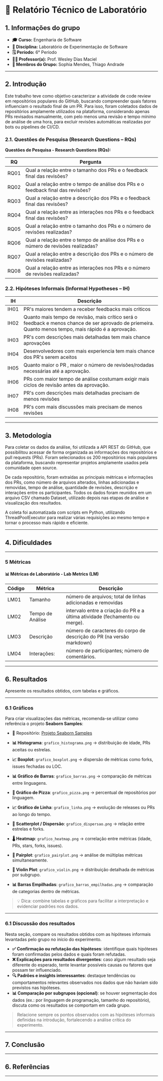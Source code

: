 # 📝 Relatório Técnico de Laboratório

## 1. Informações do grupo
- **🎓 Curso:** Engenharia de Software
- **📘 Disciplina:** Laboratório de Experimentação de Software
- **🗓 Período:** 6° Período
- **👨‍🏫 Professor(a):** Prof. Wesley Dias Maciel
- **👥 Membros do Grupo:** Sophia Mendes, Thiago Andrade

---

## 2. Introdução

Este trabalho teve como objetivo caracterizar a atividade de code review em repositórios populares do GitHub, buscando compreender quais fatores influenciam o resultado final de um PR. Para isso, foram coletados dados de repositórios amplamente utilizados na plataforma, considerando apenas PRs revisados manualmente, com pelo menos uma revisão e tempo mínimo de análise de uma hora, para excluir revisões automáticas realizadas por bots ou pipelines de CI/CD.

### 2.1. Questões de Pesquisa (Research Questions – RQs)
**Questões de Pesquisa - Research Questions (RQs):**

| RQ   | Pergunta |
|------|----------|
| RQ01 | Qual a relação entre o tamanho dos PRs e o feedback final das revisões? |
| RQ02 | Qual a relação entre o tempo de análise dos PRs e o feedback final das revisões? |
| RQ03 | Qual a relação entre a descrição dos PRs e o feedback final das revisões? |
| RQ04 | Qual a relação entre as interações nos PRs e o feedback final das revisões? |
| RQ05 | Qual a relação entre o tamanho dos PRs e o número de revisões realizadas? |
| RQ06 | Qual a relação entre o tempo de análise dos PRs e o número de revisões realizadas? |
| RQ07 | Qual a relação entre a descrição dos PRs e o número de revisões realizadas? |
| RQ08 | Qual a relação entre as interações nos PRs e o número de revisões realizadas? |

### 2.2. Hipóteses Informais (Informal Hypotheses – IH)

| IH   | Descrição |
|------|-----------|
| IH01 | PR's maiores tendem a receber feedbacks mais criticos|
| IH02 | Quanto mais tempo de revisão, mais crítico será o feedback e menos chance de ser aprovado de priemeira. Quanto menos tempo, mais rápido é a aprovação. |
| IH03 | PR's com descrições mais detalhadas tem mais chance aprovações|
| IH04 | Desenvolvedores com mais experiencia tem mais chance dos PR's serem aceitos |
| IH05 | Quanto maior o PR , maior o número de revisões/rodadas necessárias até a aprovação. |
| IH06 | PRs com maior tempo de análise costumam exigir mais ciclos de revisão antes da aprovação. |
| IH07 | PR's com descrições mais detalhadas precisam de menos revisões |
| IH08 | PR's com mais discussões mais precisam de menos revisões |

---

## 3. Metodologia

Para coletar os dados da análise, foi utilizada a API REST do GitHub, que possibilitou acessar de forma organizada as informações dos repositórios e pull requests (PRs). Foram selecionados os 200 repositórios mais populares da plataforma, buscando representar projetos amplamente usados pela comunidade open source.

De cada repositório, foram extraídas as principais métricas e informações dos PRs, como número de arquivos alterados, linhas adicionadas e removidas, tempo de análise, quantidade de revisões, descrição e interações entre os participantes. Todos os dados foram reunidos em um arquivo CSV chamado Dataset, utilizado depois nas etapas de análise e visualização dos resultados.

A coleta foi automatizada com scripts em Python, utilizando ThreadPoolExecutor para realizar várias requisições ao mesmo tempo e tornar o processo mais rápido e eficiente.

---
## 4. Dificuldades
---

### 5 Métricas

#### 📊 Métricas de Laboratório - Lab Metrics (LM)
| Código | Métrica | Descrição |
|--------|---------|-----------|
| LM01 | Tamanho | número de arquivos; total de linhas adicionadas e removidas |
| LM02 | Tempo de Análise | intervalo entre a criação do PR e a última atividade (fechamento ou merge). |
| LM03 | Descrição | número de caracteres do corpo de descrição do PR (na versão markdown) |
| LM04 | Interações: | número de participantes; número de comentários. |

---

## 6. Resultados

Apresente os resultados obtidos, com tabelas e gráficos.

---

### 6.1 Gráficos

Para criar visualizações das métricas, recomenda-se utilizar como referência o projeto **Seaborn Samples**:  
- 🔗 Repositório: [Projeto Seaborn Samples](https://github.com/joaopauloaramuni/laboratorio-de-experimentacao-de-software/tree/main/PROJETOS/Projeto%20Seaborn%20Samples)

- **📊 Histograma**: `grafico_histograma.png` → distribuição de idade, PRs aceitas ou estrelas.  
- **📈 Boxplot**: `grafico_boxplot.png` → dispersão de métricas como forks, issues fechadas ou LOC.  
- **📊 Gráfico de Barras**: `grafico_barras.png` → comparação de métricas entre linguagens.  
- **🥧 Gráfico de Pizza**: `grafico_pizza.png` → percentual de repositórios por linguagem.  
- **📈 Gráfico de Linha**: `grafico_linha.png` → evolução de releases ou PRs ao longo do tempo.  
- **🔹 Scatterplot / Dispersão**: `grafico_dispersao.png` → relação entre estrelas e forks.  
- **🌡 Heatmap**: `grafico_heatmap.png` → correlação entre métricas (idade, PRs, stars, forks, issues).  
- **🔗 Pairplot**: `grafico_pairplot.png` → análise de múltiplas métricas simultaneamente.  
- **🎻 Violin Plot**: `grafico_violin.png` → distribuição detalhada de métricas por subgrupo.  
- **📊 Barras Empilhadas**: `grafico_barras_empilhadas.png` → comparação de categorias dentro de métricas.

> 💡 Dica: combine tabelas e gráficos para facilitar a interpretação e evidenciar padrões nos dados.

---

### 6.1 Discussão dos resultados

Nesta seção, compare os resultados obtidos com as hipóteses informais levantadas pelo grupo no início do experimento.

- **✅ Confirmação ou refutação das hipóteses**: identifique quais hipóteses foram confirmadas pelos dados e quais foram refutadas.  
- **❌ Explicações para resultados divergentes**: caso algum resultado seja diferente do esperado, tente levantar possíveis causas ou fatores que possam ter influenciado.  
- **🔍 Padrões e insights interessantes**: destaque tendências ou comportamentos relevantes observados nos dados que não haviam sido previstos nas hipóteses.  
- **📊 Comparação por subgrupos (opcional)**: se houver segmentação dos dados (ex.: por linguagem de programação, tamanho do repositório), discuta como os resultados se comportam em cada grupo.  

> Relacione sempre os pontos observados com as hipóteses informais definidas na introdução, fortalecendo a análise crítica do experimento.

---

## 7. Conclusão

---

## 6. Referências

---
